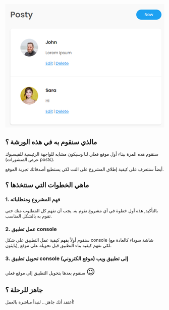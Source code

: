 ![posty](./assets/posty.png)

## مالذي سنقوم به في هذه الورشة ؟

سنقوم هذه المرة ببناء أول موقع فعلي لنا وسيكون مشابه للواجهة الرئيسية للفيسبوك (عرض المنشورات posts).

أيضاً سنتعرف على كيفية إطلاق المشروع على النت لكي يستطيع أصدقائك تجربة الموقع.

## ماهي الخطوات التي سنتخذها ؟

### 1. فهم المشروع ومتطلباته

بالتأكيد, هذه أول خطوة في أي مشروع تقوم به. يجب أن تفهم كل المطلوب منك حتى تقوم به بالشكل المناسب.

### 2. عمل تطبيق console

سنقوم أولاً بفهم كيفية عمل التطبيق على شكل console (شاشة سوداء كالعادة مع بايثون), لكي نفهم كيفية بناء التطبيق قبل تحويله على موقع.

### 3. تحويل تطبيق console إلى تطبيق ويب (موقع الكتروني)

سنقوم بعدها بتحويل التطبيق إلى موقع فعلي <span style="font-size: 26px;">:wink:</span>

## جاهز للرحلة ؟

أعتقد أنك جاهز... لنبدأ مباشرة بالعمل!